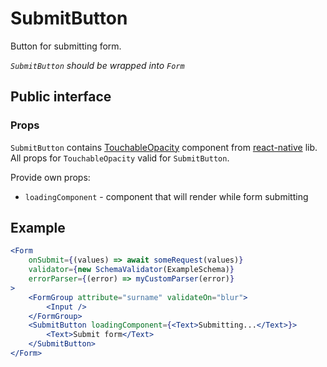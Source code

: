 # SubmitButton

Button for submitting form.

*`SubmitButton` should be wrapped into `Form`*

## Public interface

### Props

`SubmitButton` contains [TouchableOpacity](https://facebook.github.io/react-native/docs/touchableopacity) component from [react-native](https://github.com/facebook/react-native) lib. All props for `TouchableOpacity` valid for `SubmitButton`.


Provide own props:
 - `loadingComponent` - component that will render while form submitting

## Example

```jsx
<Form 
    onSubmit={(values) => await someRequest(values)}
    validator={new SchemaValidator(ExampleSchema)}
    errorParser={(error) => myCustomParser(error)}
>
    <FormGroup attribute="surname" validateOn="blur">
        <Input />
    </FormGroup>
    <SubmitButton loadingComponent={<Text>Submitting...</Text>}>
        <Text>Submit form</Text>
    </SubmitButton>
</Form>
```
